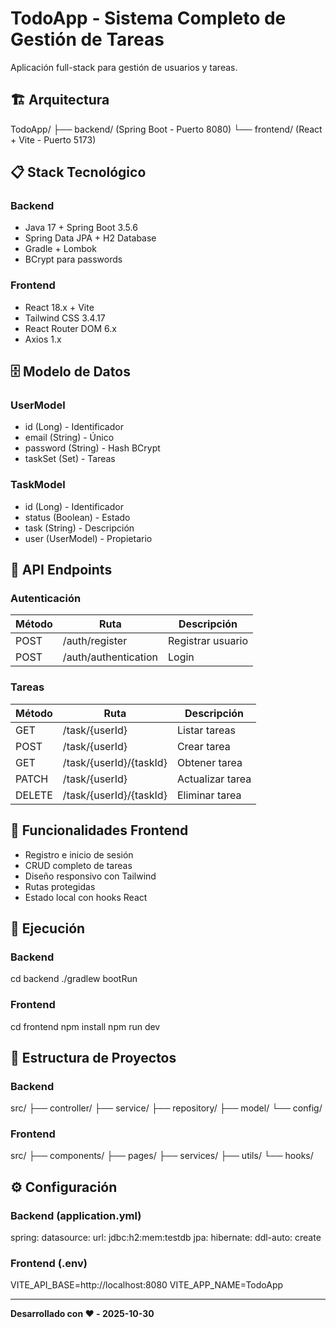 # TodoApp - Sistema Completo de Gestión de Tareas

Aplicación full-stack para gestión de usuarios y tareas.

## 🏗️ Arquitectura
TodoApp/
├── backend/ (Spring Boot - Puerto 8080)
└── frontend/ (React + Vite - Puerto 5173)

## 📋 Stack Tecnológico
### Backend
- Java 17 + Spring Boot 3.5.6
- Spring Data JPA + H2 Database
- Gradle + Lombok
- BCrypt para passwords

### Frontend
- React 18.x + Vite
- Tailwind CSS 3.4.17
- React Router DOM 6.x
- Axios 1.x

## 🗄️ Modelo de Datos
### UserModel
- id (Long) - Identificador
- email (String) - Único
- password (String) - Hash BCrypt
- taskSet (Set<TaskModel>) - Tareas

### TaskModel
- id (Long) - Identificador
- status (Boolean) - Estado
- task (String) - Descripción
- user (UserModel) - Propietario

## 🔌 API Endpoints
### Autenticación
| Método | Ruta | Descripción |
|--------|------|-------------|
| POST | /auth/register | Registrar usuario |
| POST | /auth/authentication | Login |

### Tareas
| Método | Ruta | Descripción |
|--------|------|-------------|
| GET | /task/{userId} | Listar tareas |
| POST | /task/{userId} | Crear tarea |
| GET | /task/{userId}/{taskId} | Obtener tarea |
| PATCH | /task/{userId} | Actualizar tarea |
| DELETE | /task/{userId}/{taskId} | Eliminar tarea |

## 🎯 Funcionalidades Frontend
- Registro e inicio de sesión
- CRUD completo de tareas
- Diseño responsivo con Tailwind
- Rutas protegidas
- Estado local con hooks React

## 🚀 Ejecución
### Backend
cd backend
./gradlew bootRun

### Frontend
cd frontend
npm install
npm run dev

## 📁 Estructura de Proyectos
### Backend
src/
├── controller/
├── service/
├── repository/
├── model/
└── config/

### Frontend
src/
├── components/
├── pages/
├── services/
├── utils/
└── hooks/

## ⚙️ Configuración
### Backend (application.yml)
spring:
  datasource:
    url: jdbc:h2:mem:testdb
  jpa:
    hibernate:
      ddl-auto: create

### Frontend (.env)
VITE_API_BASE=http://localhost:8080
VITE_APP_NAME=TodoApp

---

**Desarrollado con ❤️ - 2025-10-30**
